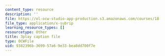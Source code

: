 ```yaml
---
content_type: resource
description: ''
file: https://ol-ocw-studio-app-production.s3.amazonaws.com/courses/18-01sc-single-variable-calculus-fall-2010/9382396b369957a69e33bea8dd700f7e_kCPVBl953eY.vtt
file_type: application/x-subrip
learning_resource_types: []
resourcetype: Other
title: 3play caption file
type: OCWFile
uid: 9382396b-3699-57a6-9e33-bea8dd700f7e
---
```

